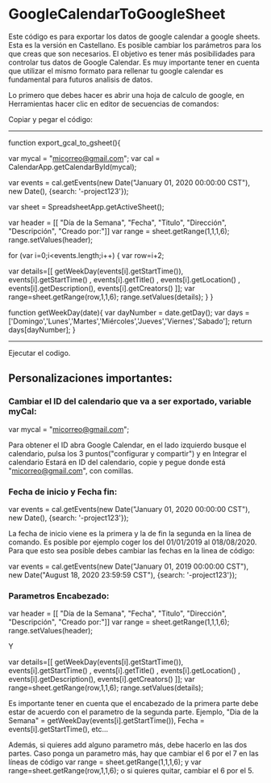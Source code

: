 # GoogleCalendarToGoogleSheet
Este código es para exportar los datos de google calendar a google sheets. Esta es la versión en Castellano.
Es posible cambiar los parámetros para los que creas que son necesarios. El objetivo es tener más posibilidades para controlar tus datos de Google Calendar.
Es muy importante tener en cuenta que utilizar el mismo formato para rellenar tu google calendar es fundamental para futuros analisis de datos. 


Lo primero que debes hacer es abrir una hoja de calculo de google, en Herramientas hacer clic en editor de secuencias de comandos: 

Copiar y pegar el código:
_______________________________________________________________________________________________________________________________________________________
function export_gcal_to_gsheet(){


var mycal = "micorreo@gmail.com";
var cal = CalendarApp.getCalendarById(mycal);

var events = cal.getEvents(new Date("January 01, 2020 00:00:00 CST"), new Date(), {search: '-project123'});


var sheet = SpreadsheetApp.getActiveSheet();

var header = [[ "Día de la Semana", "Fecha", "Titulo", "Dirección", "Descripción", "Creado por:"]]
var range = sheet.getRange(1,1,1,6);
range.setValues(header);

  

for (var i=0;i<events.length;i++) {
  var row=i+2;

  var details=[[ getWeekDay(events[i].getStartTime()),  events[i].getStartTime() , events[i].getTitle() , events[i].getLocation() , events[i].getDescription(), events[i].getCreators() ]];
  var range=sheet.getRange(row,1,1,6);
  range.setValues(details);
 }
}


function getWeekDay(date){
  var dayNumber = date.getDay();
  var days = ['Domingo','Lunes','Martes','Miércoles','Jueves','Viernes','Sabado'];
  return days[dayNumber];
}
_________________________________________________________________________________________________________________________________________________________


Ejecutar el codigo.

## Personalizaciones importantes:

### Cambiar el ID del calendario que va a ser exportado, variable myCal:
var mycal = "micorreo@gmail.com";

Para obtener el ID abra Google Calendar, en el lado izquierdo busque el calendario, pulsa los 3 puntos("configurar y compartir") y en Integrar el calendario
Estará en ID del calendario, copie y pegue donde está "micorreo@gmail.com", con comillas. 


### Fecha de inicio y Fecha fin:
var events = cal.getEvents(new Date("January 01, 2020 00:00:00 CST"), new Date(), {search: '-project123'});

La fecha de inicio viene es la primera y la de fin la segunda en la línea de comando. Es posible por ejemplo coger los del 01/01/2019 al 018/08/2020.
Para que esto sea posible debes cambiar las fechas en la linea de código:

var events = cal.getEvents(new Date("January 01, 2019 00:00:00 CST"), new Date("August 18, 2020 23:59:59 CST"), {search: '-project123'});

### Parametros Encabezado:

var header = [[ "Día de la Semana", "Fecha", "Titulo", "Dirección", "Descripción", "Creado por:"]]
var range = sheet.getRange(1,1,1,6);
range.setValues(header);

Y


  var details=[[ getWeekDay(events[i].getStartTime()),  events[i].getStartTime() , events[i].getTitle() , events[i].getLocation() , events[i].getDescription(), events[i].getCreators() ]];
  var range=sheet.getRange(row,1,1,6);
  range.setValues(details);

Es importante tener en cuenta que el encabezado de la primera parte debe estar de acuerdo con el parametro de la segunda parte. Ejemplo, "Dia de la Semana" =  getWeekDay(events[i].getStartTime()), Fecha = events[i].getStartTime(), etc...

Además, si quieres add alguno parametro más, debe hacerlo en las dos partes. Caso ponga un parametro más, hay que  cambiar el 6 por el 7 en las líneas de código var range = sheet.getRange(1,1,1,6); y   var range=sheet.getRange(row,1,1,6); o si quieres quitar, cambiar el 6 por el 5.



